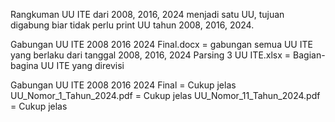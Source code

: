 Rangkuman UU ITE dari 2008, 2016, 2024 menjadi satu UU, tujuan digabung biar tidak perlu print UU tahun 2008, 2016, 2024.

Gabungan UU ITE 2008 2016 2024 Final.docx = gabungan semua UU ITE yang berlaku dari tanggal 2008, 2016, 2024
Parsing 3 UU ITE.xlsx = Bagian-bagina UU ITE yang direvisi

Gabungan UU ITE 2008 2016 2024 Final = Cukup jelas
UU_Nomor_1_Tahun_2024.pdf = Cukup jelas
UU_Nomor_11_Tahun_2024.pdf = Cukup jelas
